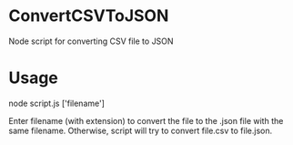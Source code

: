 # ConvertCSVToJSON
Node script for converting CSV file to JSON

# Usage

node script.js ['filename']

Enter filename (with extension) to convert the file to the .json file with the same filename.
Otherwise, script will try to convert file.csv to file.json.
